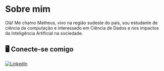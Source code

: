 # Sobre mim

Olá! Me chamo Matheus, vivo na região sudeste do país, sou estudante de ciência da computação e interessado em Ciência de Dados e nos impactos da Inteligência Artificial na sociedade.

## 🖥️ **Conecte-se comigo**

[![LinkedIn](https://img.shields.io/badge/LinkedIn-000?style=for-the-badge&logo=linkedin&logoColor=0E76A8)](https://www.linkedin.com/in/devmatheuspimentel/)

